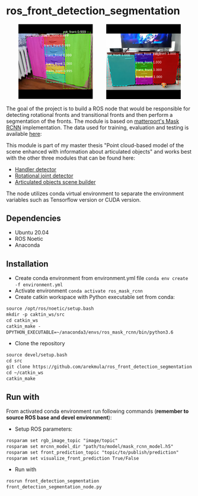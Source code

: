 # ros_front_detection_segmentation
<p align="center">
  <img alt="1" src="imgs/front1.png" width="40%">
&nbsp; &nbsp; &nbsp; &nbsp;
  <img alt="2" src="imgs/front2.png" width="40%">
</p>

The goal of the project is to build a ROS node that would be responsible for detecting rotational fronts and transitional fronts and then perform a segmentation of the fronts. The module is based on [matterport's Mask RCNN](https://github.com/matterport/Mask_RCNN) implementation. The data used for training, evaluation and testing is available [here](https://drive.google.com/file/d/1Ew7lTeXDGnlB5FdhEo6qpo2STPL3K-2m/view?usp=sharing):

 This module is part of my master thesis "Point cloud-based model of the scene enhanced with information about articulated
objects" and works best with the other three modules that can be found here:
- [Handler detector](https://github.com/arekmula/ros_handler_detector)
- [Rotational joint detector](https://github.com/arekmula/ros_joint_segmentation)
- [Articulated objects scene builder](https://github.com/arekmula/articulated_objects_scene_builder)


The node utilizes conda virtual environment to separate the environment variables such as Tensorflow version or
CUDA version.
## Dependencies
- Ubuntu 20.04
- ROS Noetic
- Anaconda

## Installation
- Create conda environment from environment.yml file `conda env create -f environment.yml`
- Activate environment `conda activate ros_mask_rcnn`
- Create catkin workspace with Python executable set from conda:
```
source /opt/ros/noetic/setup.bash
mkdir -p caktin_ws/src
cd catkin_ws
catkin_make -DPYTHON_EXECUTABLE=~/anaconda3/envs/ros_mask_rcnn/bin/python3.6
```
- Clone the repository
```
source devel/setup.bash
cd src
git clone https://github.com/arekmula/ros_front_detection_segmentation
cd ~/catkin_ws
catkin_make
```


## Run with

From activated conda environment run following commands (**remember to source ROS base and devel environment**):
- Setup ROS parameters:
```
rosparam set rgb_image_topic "image/topic"
rosparam set mrcnn_model_dir "path/to/model/mask_rcnn_model.h5"
rosparam set front_prediction_topic "topic/to/publish/prediction"
rosparam set visualize_front_prediction True/False
```

- Run with
```
rosrun front_detection_segmentation front_detection_segmentation_node.py 
```